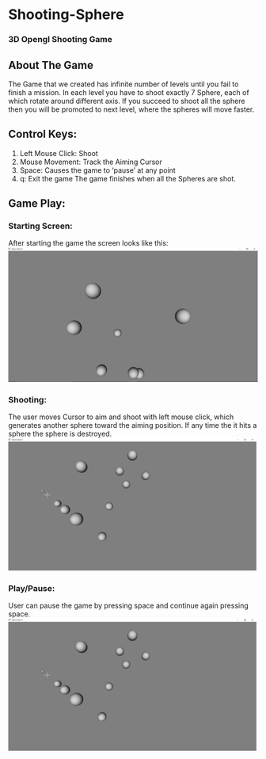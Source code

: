 # Shooting-Sphere
### 3D Opengl Shooting Game

## About The Game
The Game that we created has infinite number of levels until you fail to finish a mission.  In each level you have to shoot exactly 7 Sphere, each of which rotate around different axis. If you succeed to shoot all the sphere then you will be promoted to next level, where the spheres will move faster.

## Control Keys:
1. Left Mouse Click: Shoot
2. Mouse Movement: Track the Aiming Cursor
3. Space: Causes the game to ‘pause’ at any point
4. q: Exit the game
The game finishes when all the Spheres are shot.

## Game Play:
### Starting Screen:
After starting the game the screen looks like this:
![Image: Screen_1(Spheres Moving)](https://raw.githubusercontent.com/JonyCseDu/Shooting-Sphere/master/1.jpg)

### Shooting:
The user moves Cursor to aim and shoot with left mouse click, which generates another sphere toward the aiming position. If any time the it hits a sphere the sphere is destroyed.
![Image: Screen_2(Shooting)](https://raw.githubusercontent.com/JonyCseDu/Shooting-Sphere/master/2.jpg)


### Play/Pause:
User can pause the game by pressing space and continue again pressing space.
![Image: Screen_3 (Game paused)](https://raw.githubusercontent.com/JonyCseDu/Shooting-Sphere/master/3.jpg)

